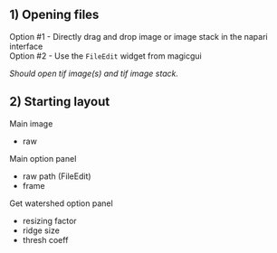 ## 1) Opening files

Option #1 - Directly drag and drop image or image stack in the napari interface  
Option #2 - Use the `FileEdit` widget from magicgui

*Should open tif image(s) and tif image stack.*

## 2) Starting layout

Main image
- raw

Main option panel
- raw path (FileEdit)
- frame

Get watershed option panel
- resizing factor
- ridge size
- thresh coeff
